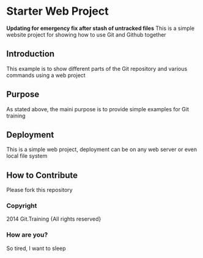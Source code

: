 # Starter Web Project
**Updating for emergency fix after stash of untracked files**
This is a simple website project for showing how to use Git and Github together
## Introduction

This example is to show different parts of the Git repository and various commands using a web project
## Purpose

As stated above, the maini purpose is to provide simple examples for Git training
## Deployment

This is a simple web project, deployment can be on any web server or even local file system 

## How to Contribute

Please fork this repository


### Copyright

2014 Git.Training {All rights reserved}


### How are you? 

So tired, I want to sleep
